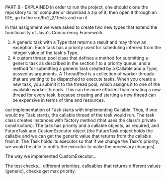 PART B - EXPLAINED
In order to run the project, one should clone the repository to its' computer or download a zip of it, then open it through an IDE,
go to the src/Ex2_2/Tests and run it.

In this assignment we were asked to create two new types that extend the functionality of Java's Concurrency Framework.
1. A generic task with a Type that returns a result and may throw an exception.
   Each task has a priority used for scheduling inferred from the integer value of the task's Type.
2. A custom thread pool class that defines a method for submitting a generic task as described in
   the section 1 to a priority queue, and a method for submitting a generic task created by a
   Callable<V> and a Type, passed as arguments.
A ThreadPool is a collection of worker threads that are waiting to be dispatched to execute tasks.
When you create a new task, you submit it to the thread pool, which assigns it to one of the available worker threads.
This can be more efficient than creating a new thread for every task, because creating and starting a new thread can be
expensive in terms of time and resources.

our implementation of Task starts with implementing Callable. Thus, if one would try Task.start(), the callable thread of the task
would run. The task class creates instances with factory method (that uses the class's private constructors). 
The task has priority and a callable objects, as required, and FutureTask and CustomExecutor object (the FutureTask object holds
the callable and we can get the generic value that returns from the callable from it. The Task holds its executor so that
if we change the Task's priority, we would be able to notify the executor to make the necessary changes).

The way we implemented CustomExecutor...

The test checks... different priorities, calleables that returns different values (generic), checks
get max priority.